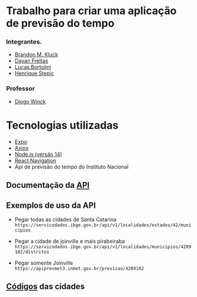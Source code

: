 # Trabalho para criar uma aplicação de previsão do tempo

### Integrantes.

  - [Brandon M. Kluck](https://github.com/brandonklk)
  - [Dayan Freitas](https://github.com/Dayanfreitas)
  - [Lucas Bortolini](https://github.com/lucasbortolini0)
  - [Henrique Stepic](https://github.com/HenriqueHanschStepic)

### Professor

- [Diogo Winck](https://github.com/dvwinck)

# Tecnologias utilizadas

  - [Expo](https://expo.io/)
  - [Axios](https://github.com/axios/axios)
  - [Node.js (versão 14)](https://nodejs.org/en/)
  - [React Navigation](https://reactnavigation.org/)
  - Api de previsão do tempo do Instituto Nacional

## Documentação da [API](https://portal.inmet.gov.br/manual/manual-de-uso-da-api-de-previs%C3%A3o)

## Exemplos de uso da API

- Pegar todas as cidades de Santa Catarina
`https://servicodados.ibge.gov.br/api/v1/localidades/estados/42/municipios`

- Pegar a cidade de joinville e mais pirabeiraba
 `https://servicodados.ibge.gov.br/api/v1/localidades/municipios/4209102/distritos`

- Pegar somente Joinville
`https://apiprevmet3.inmet.gov.br/previsao/4209102`

## [Códigos](https://www.ibge.gov.br/explica/codigos-dos-municipios.php) das cidades
